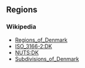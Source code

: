 
## Regions

### Wikipedia

- [Regions_of_Denmark](http://en.wikipedia.org/wiki/Regions_of_Denmark)
- [ISO_3166-2:DK](http://en.wikipedia.org/wiki/ISO_3166-2:DK)
- [NUTS:DK](http://en.wikipedia.org/wiki/NUTS:DK)
- [Subdivisions_of_Denmark](http://en.wikipedia.org/wiki/Subdivisions_of_Denmark)



